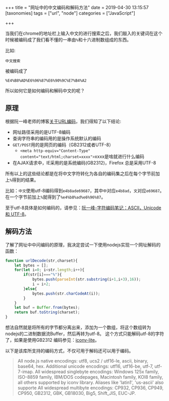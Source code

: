+++
title = "网址中的中文编码和解码方法"
date = 2019-04-30 13:15:57
[taxonomies]
tags = ["url", "node"]
categories = ["JavaScript"]

+++

当我们在chrome的地址栏上输入中文的进行搜索之后，我们敲入的关键词在这个时候被编码成了我们看不懂的一串由`%`和十六进制数组成的东西。

比如:

	中文搜索

被编码成了

	%E4%B8%AD%E6%96%87%E6%90%9C%E7%B4%A2

所以如何它是如何编码和解码中文的呢？
<!-- more -->

## 原理

根据阮一峰老师的博客[关于URL编码](http://www.ruanyifeng.com/blog/2010/02/url_encoding.html)，我们得知了以下结论:

* 网址路径采用的是UTF-8编码
* 查询字符串的编码用的是操作系统默认的编码
* `GET/POST`用的是网页的编码（GB2312或者UTF-8）
	* `<meta http-equiv="Content-Type" content="text/html;charset=xxxx">`xxxx是啥就进行什么编码
* 在AJAX请求中，IE采用的是系统编码(GB2312)，Firefox 总是采用UTF-8

所有以上的这些结论都是在将中文字符转化为各自的编码集之后在每个字节前加上`%`得到的结果。

比如：`中文`使用utf-8编码得到`e4b8ade69687`，其中`中`对应`e4b8ad`，`文`对应`e69687`。在一个字节前加上`%`就得到了`%e4%b8%ad%e6%96%87`。

至于utf-8具体是如何编码的，请参见：[阮一峰-字符编码笔记：ASCII，Unicode 和 UTF-8](http://www.ruanyifeng.com/blog/2007/10/ascii_unicode_and_utf-8.html)。

## 解码方法

了解了网址中中问编码的原理，我决定尝试一下使用nodejs实现一个网址解码的函数：

```JavaScript
function urlDecode(str,charset){
	let bytes = [];
	for(let i=0; i<str.length;i++){
		if(str[i]==="%"){
			bytes.push(parseInt(str.substring(i+1,i+3),16));
			i = i+2;
		}else{
			bytes.push(str.charCodeAt(i));
		}
	}
	let buf = Buffer.from(bytes);
	return buf.toString(charset);
}
```
想法自然就是将所有的字节都分离出来，添加为一个数组，将这个数组转为nodejs的二进制数据流Buffer，然后再转为utf-8。
这个方式只能解码utf-8的字符了，如果是使用GB2312 编码参见：[iconv-lite](https://www.npmjs.com/package/iconv-lite)。

以下是该库所支持的编码方式，不仅可用于解码还可以用于编码。

> All node.js native encodings: utf8, ucs2 / utf16-le, ascii, binary, base64, hex.
> Additional unicode encodings: utf16, utf16-be, utf-7, utf-7-imap.
> All widespread singlebyte encodings: Windows 125x family, ISO-8859 family, IBM/DOS codepages, Macintosh family, KOI8 family, all others supported by iconv library. Aliases like 'latin1', 'us-ascii' also supporte
> All widespread multibyte encodings: CP932, CP936, CP949, CP950, GB2312, GBK, GB18030, Big5, Shift_JIS, EUC-JP.


